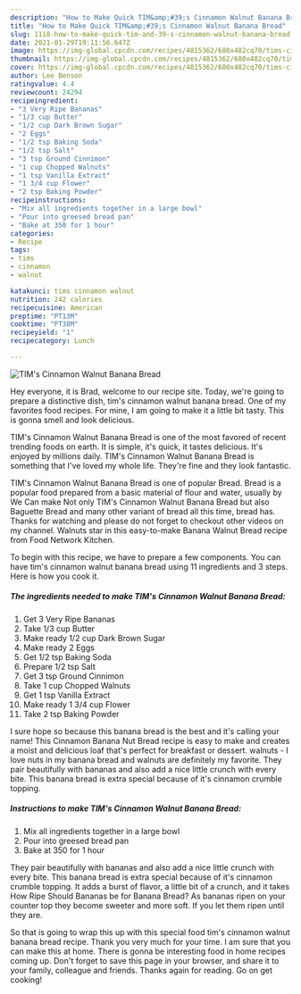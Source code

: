 ```yaml
---
description: "How to Make Quick TIM&amp;#39;s Cinnamon Walnut Banana Bread"
title: "How to Make Quick TIM&amp;#39;s Cinnamon Walnut Banana Bread"
slug: 1118-how-to-make-quick-tim-and-39-s-cinnamon-walnut-banana-bread
date: 2021-01-29T19:11:56.647Z
image: https://img-global.cpcdn.com/recipes/4815362/680x482cq70/tims-cinnamon-walnut-banana-bread-recipe-main-photo.jpg
thumbnail: https://img-global.cpcdn.com/recipes/4815362/680x482cq70/tims-cinnamon-walnut-banana-bread-recipe-main-photo.jpg
cover: https://img-global.cpcdn.com/recipes/4815362/680x482cq70/tims-cinnamon-walnut-banana-bread-recipe-main-photo.jpg
author: Lee Benson
ratingvalue: 4.4
reviewcount: 24294
recipeingredient:
- "3 Very Ripe Bananas"
- "1/3 cup Butter"
- "1/2 cup Dark Brown Sugar"
- "2 Eggs"
- "1/2 tsp Baking Soda"
- "1/2 tsp Salt"
- "3 tsp Ground Cinnimon"
- "1 cup Chopped Walnuts"
- "1 tsp Vanilla Extract"
- "1 3/4 cup Flower"
- "2 tsp Baking Powder"
recipeinstructions:
- "Mix all ingredients together in a large bowl"
- "Pour into greesed bread pan"
- "Bake at 350 for 1 hour"
categories:
- Recipe
tags:
- tims
- cinnamon
- walnut

katakunci: tims cinnamon walnut 
nutrition: 242 calories
recipecuisine: American
preptime: "PT13M"
cooktime: "PT38M"
recipeyield: "1"
recipecategory: Lunch

---
```



![TIM&#39;s Cinnamon Walnut Banana Bread](https://img-global.cpcdn.com/recipes/4815362/680x482cq70/tims-cinnamon-walnut-banana-bread-recipe-main-photo.jpg)

Hey everyone, it is Brad, welcome to our recipe site. Today, we're going to prepare a distinctive dish, tim&#39;s cinnamon walnut banana bread. One of my favorites food recipes. For mine, I am going to make it a little bit tasty. This is gonna smell and look delicious.

TIM&#39;s Cinnamon Walnut Banana Bread is one of the most favored of recent trending foods on earth. It is simple, it's quick, it tastes delicious. It's enjoyed by millions daily. TIM&#39;s Cinnamon Walnut Banana Bread is something that I've loved my whole life. They're fine and they look fantastic.

TIM&#39;s Cinnamon Walnut Banana Bread is one of popular Bread. Bread is a popular food prepared from a basic material of flour and water, usually by We Can make Not only TIM&#39;s Cinnamon Walnut Banana Bread but also Baguette Bread and many other variant of bread all this time, bread has. Thanks for watching and please do not forget to checkout other videos on my channel. Walnuts star in this easy-to-make Banana Walnut Bread recipe from Food Network Kitchen.


To begin with this recipe, we have to prepare a few components. You can have tim&#39;s cinnamon walnut banana bread using 11 ingredients and 3 steps. Here is how you cook it.

<!--inarticleads1-->

##### The ingredients needed to make TIM&#39;s Cinnamon Walnut Banana Bread:

1. Get 3 Very Ripe Bananas
1. Take 1/3 cup Butter
1. Make ready 1/2 cup Dark Brown Sugar
1. Make ready 2 Eggs
1. Get 1/2 tsp Baking Soda
1. Prepare 1/2 tsp Salt
1. Get 3 tsp Ground Cinnimon
1. Take 1 cup Chopped Walnuts
1. Get 1 tsp Vanilla Extract
1. Make ready 1 3/4 cup Flower
1. Take 2 tsp Baking Powder


I sure hope so because this banana bread is the best and it&#39;s calling your name! This Cinnamon Banana Nut Bread recipe is easy to make and creates a moist and delicious loaf that&#39;s perfect for breakfast or dessert. walnuts - I love nuts in my banana bread and walnuts are definitely my favorite. They pair beautifully with bananas and also add a nice little crunch with every bite. This banana bread is extra special because of it&#39;s cinnamon crumble topping. 

<!--inarticleads2-->

##### Instructions to make TIM&#39;s Cinnamon Walnut Banana Bread:

1. Mix all ingredients together in a large bowl
1. Pour into greesed bread pan
1. Bake at 350 for 1 hour


They pair beautifully with bananas and also add a nice little crunch with every bite. This banana bread is extra special because of it&#39;s cinnamon crumble topping. It adds a burst of flavor, a little bit of a crunch, and it takes How Ripe Should Bananas be for Banana Bread? As bananas ripen on your counter top they become sweeter and more soft. If you let them ripen until they are. 

So that is going to wrap this up with this special food tim&#39;s cinnamon walnut banana bread recipe. Thank you very much for your time. I am sure that you can make this at home. There is gonna be interesting food in home recipes coming up. Don't forget to save this page in your browser, and share it to your family, colleague and friends. Thanks again for reading. Go on get cooking!
